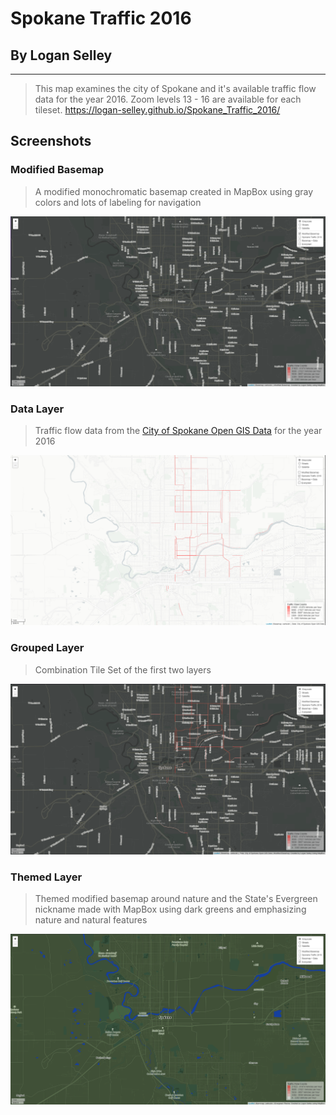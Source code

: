 # Spokane Traffic 2016

## By Logan Selley

---

>This map examines the city of Spokane and it's available traffic flow data for the year 2016. Zoom levels 13 - 16 are available for each tileset.
https://logan-selley.github.io/Spokane_Traffic_2016/

## Screenshots

### Modified Basemap

>A modified monochromatic basemap created in MapBox using gray colors and lots of labeling for navigation

![Modified Basemap](./Data/Img/Modified_Basemap.png)

### Data Layer

>Traffic flow data from the [City of Spokane Open GIS Data](https://data-spokane.opendata.arcgis.com/datasets/364aa5cb82134d4895432ef2fed245ca_0) for the year 2016

![Spokane Traffic Flow](./Data/Img/Data_Layer.png)
### Grouped Layer

> Combination Tile Set of the first two layers

![Basemap and Spokane Traffic Flow 2016](./Data/Img/Grouped_Layer.png)

### Themed Layer

> Themed modified basemap around nature and the State's Evergreen nickname made with MapBox using dark greens and emphasizing nature and natural features

![Evergreen Basemap](./Data/Img/Themed.png)